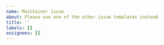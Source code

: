 ```yaml
---
name: Maintainer issue
about: Please use one of the other issue templates instead
title: ''
labels: []
assignees: []
---
```


